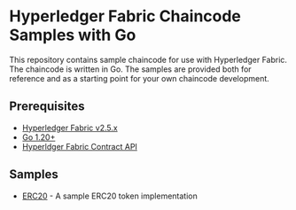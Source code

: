 # Hyperledger Fabric Chaincode Samples with Go

This repository contains sample chaincode for use with Hyperledger Fabric. The chaincode is written in Go. The samples are provided both for reference and as a starting point for your own chaincode development.

## Prerequisites

- [Hyperledger Fabric v2.5.x](https://hyperledger-fabric.readthedocs.io/en/release-2.5/whatsnew.html)
- [Go 1.20+](https://golang.org/doc/install)
- [Hyperldger Fabric Contract API](https://pkg.go.dev/github.com/hyperledger/fabric-contract-api-go/contractapi)

## Samples

- [ERC20](./erc20) - A sample ERC20 token implementation
